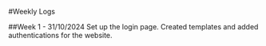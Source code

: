 #Weekly Logs

##Week 1 - 31/10/2024
Set up the login page. Created templates and added authentications for the website.